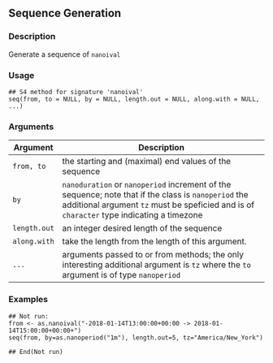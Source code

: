 ## Sequence Generation

### Description

Generate a sequence of `nanoival`

### Usage

    ## S4 method for signature 'nanoival'
    seq(from, to = NULL, by = NULL, length.out = NULL, along.with = NULL, ...)

### Arguments

| Argument     | Description                                                                                                                                                                                      |
|--------------|--------------------------------------------------------------------------------------------------------------------------------------------------------------------------------------------------|
| `from, to`   | the starting and (maximal) end values of the sequence                                                                                                                                            |
| `by`         | `nanoduration` or `nanoperiod` increment of the sequence; note that if the class is `nanoperiod` the additional argument `tz` must be speficied and is of `character` type indicating a timezone |
| `length.out` | an integer desired length of the sequence                                                                                                                                                        |
| `along.with` | take the length from the length of this argument.                                                                                                                                                |
| `...`        | arguments passed to or from methods; the only interesting additional argument is `tz` where the `to` argument is of type `nanoperiod`                                                            |

### Examples

    ## Not run: 
    from <- as.nanoival("-2018-01-14T13:00:00+00:00 -> 2018-01-14T15:00:00+00:00+")
    seq(from, by=as.nanoperiod("1m"), length.out=5, tz="America/New_York")

    ## End(Not run)
